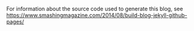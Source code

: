 For information about the source code used to generate this blog, see https://www.smashingmagazine.com/2014/08/build-blog-jekyll-github-pages/
